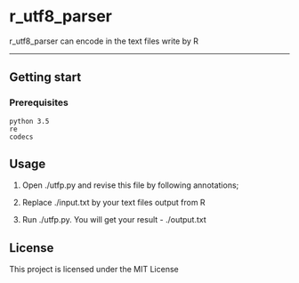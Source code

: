 # r_utf8_parser

r_utf8_parser can encode in the text files write by R

---

## Getting start

### Prerequisites

```
python 3.5
re
codecs

```

## Usage

1. Open ./utfp.py and revise this file by following annotations;

2. Replace ./input.txt by your text files output from R

3. Run ./utfp.py. You will get your result - ./output.txt



## License

This project is licensed under the MIT License
